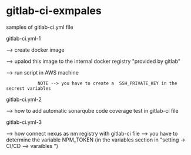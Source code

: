 # gitlab-ci-exmpales

samples of gitlab-ci.yml file 

gitlab-ci.yml-1 

--> create docker image 
 
--> upalod this image to the internal docker registry "provided by gitlab"
                
--> run script in AWS machine 
                
                
                NOTE --> you have to create a  SSH_PRIVATE_KEY in the secrest variables  


gitlab-ci.yml-2

--> how to add automatic sonarqube code coverage test in gitlab-ci file 

gitlab-ci.yml-3

--> how connect nexus as nm registry with gitlab-ci file 
--> you have to determine the variable NPM_TOKEN (in the variables section in "setting -> CI/CD --> varaibles ")
